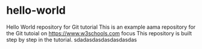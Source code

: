 # hello-world
Hello World repository for Git tutorial
This is an example aama repository for the Git tutoial on https://www.w3schools.com
focus
This repository is built step by step in the tutorial.
sdadasdasdasdasdasdas